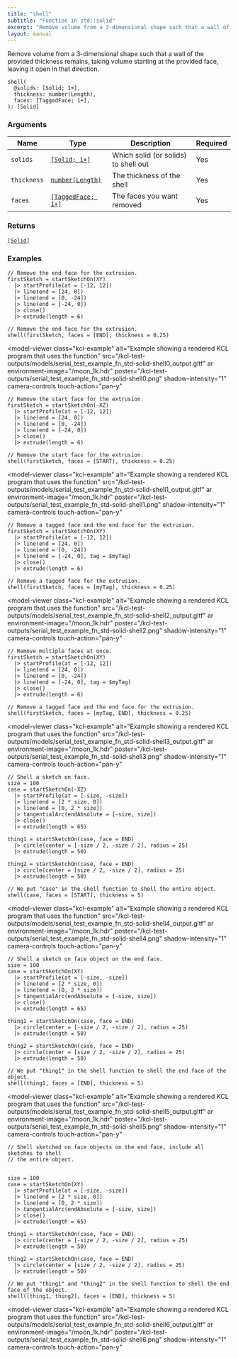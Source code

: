 ```yaml
---
title: "shell"
subtitle: "Function in std::solid"
excerpt: "Remove volume from a 3-dimensional shape such that a wall of the provided thickness remains, taking volume starting at the provided face, leaving it open in that direction."
layout: manual
---
```


Remove volume from a 3-dimensional shape such that a wall of the provided thickness remains, taking volume starting at the provided face, leaving it open in that direction.

```kcl
shell(
  @solids: [Solid; 1+],
  thickness: number(Length),
  faces: [TaggedFace; 1+],
): [Solid]
```



### Arguments

| Name | Type | Description | Required |
|----------|------|-------------|----------|
| `solids` | [`[Solid; 1+]`](/docs/kcl-std/types/std-types-Solid) | Which solid (or solids) to shell out | Yes |
| `thickness` | [`number(Length)`](/docs/kcl-std/types/std-types-number) | The thickness of the shell | Yes |
| `faces` | [`[TaggedFace; 1+]`](/docs/kcl-std/types/std-types-TaggedFace) | The faces you want removed | Yes |

### Returns

[`[Solid]`](/docs/kcl-std/types/std-types-Solid)


### Examples

```kcl
// Remove the end face for the extrusion.
firstSketch = startSketchOn(XY)
  |> startProfile(at = [-12, 12])
  |> line(end = [24, 0])
  |> line(end = [0, -24])
  |> line(end = [-24, 0])
  |> close()
  |> extrude(length = 6)

// Remove the end face for the extrusion.
shell(firstSketch, faces = [END], thickness = 0.25)

```


<model-viewer
  class="kcl-example"
  alt="Example showing a rendered KCL program that uses the  function"
  src="/kcl-test-outputs/models/serial_test_example_fn_std-solid-shell0_output.gltf"
  ar
  environment-image="/moon_1k.hdr"
  poster="/kcl-test-outputs/serial_test_example_fn_std-solid-shell0.png"
  shadow-intensity="1"
  camera-controls
  touch-action="pan-y"
>
</model-viewer>

```kcl
// Remove the start face for the extrusion.
firstSketch = startSketchOn(-XZ)
  |> startProfile(at = [-12, 12])
  |> line(end = [24, 0])
  |> line(end = [0, -24])
  |> line(end = [-24, 0])
  |> close()
  |> extrude(length = 6)

// Remove the start face for the extrusion.
shell(firstSketch, faces = [START], thickness = 0.25)

```


<model-viewer
  class="kcl-example"
  alt="Example showing a rendered KCL program that uses the  function"
  src="/kcl-test-outputs/models/serial_test_example_fn_std-solid-shell1_output.gltf"
  ar
  environment-image="/moon_1k.hdr"
  poster="/kcl-test-outputs/serial_test_example_fn_std-solid-shell1.png"
  shadow-intensity="1"
  camera-controls
  touch-action="pan-y"
>
</model-viewer>

```kcl
// Remove a tagged face and the end face for the extrusion.
firstSketch = startSketchOn(XY)
  |> startProfile(at = [-12, 12])
  |> line(end = [24, 0])
  |> line(end = [0, -24])
  |> line(end = [-24, 0], tag = $myTag)
  |> close()
  |> extrude(length = 6)

// Remove a tagged face for the extrusion.
shell(firstSketch, faces = [myTag], thickness = 0.25)

```


<model-viewer
  class="kcl-example"
  alt="Example showing a rendered KCL program that uses the  function"
  src="/kcl-test-outputs/models/serial_test_example_fn_std-solid-shell2_output.gltf"
  ar
  environment-image="/moon_1k.hdr"
  poster="/kcl-test-outputs/serial_test_example_fn_std-solid-shell2.png"
  shadow-intensity="1"
  camera-controls
  touch-action="pan-y"
>
</model-viewer>

```kcl
// Remove multiple faces at once.
firstSketch = startSketchOn(XY)
  |> startProfile(at = [-12, 12])
  |> line(end = [24, 0])
  |> line(end = [0, -24])
  |> line(end = [-24, 0], tag = $myTag)
  |> close()
  |> extrude(length = 6)

// Remove a tagged face and the end face for the extrusion.
shell(firstSketch, faces = [myTag, END], thickness = 0.25)

```


<model-viewer
  class="kcl-example"
  alt="Example showing a rendered KCL program that uses the  function"
  src="/kcl-test-outputs/models/serial_test_example_fn_std-solid-shell3_output.gltf"
  ar
  environment-image="/moon_1k.hdr"
  poster="/kcl-test-outputs/serial_test_example_fn_std-solid-shell3.png"
  shadow-intensity="1"
  camera-controls
  touch-action="pan-y"
>
</model-viewer>

```kcl
// Shell a sketch on face.
size = 100
case = startSketchOn(-XZ)
  |> startProfile(at = [-size, -size])
  |> line(end = [2 * size, 0])
  |> line(end = [0, 2 * size])
  |> tangentialArc(endAbsolute = [-size, size])
  |> close()
  |> extrude(length = 65)

thing1 = startSketchOn(case, face = END)
  |> circle(center = [-size / 2, -size / 2], radius = 25)
  |> extrude(length = 50)

thing2 = startSketchOn(case, face = END)
  |> circle(center = [size / 2, -size / 2], radius = 25)
  |> extrude(length = 50)

// We put "case" in the shell function to shell the entire object.
shell(case, faces = [START], thickness = 5)

```


<model-viewer
  class="kcl-example"
  alt="Example showing a rendered KCL program that uses the  function"
  src="/kcl-test-outputs/models/serial_test_example_fn_std-solid-shell4_output.gltf"
  ar
  environment-image="/moon_1k.hdr"
  poster="/kcl-test-outputs/serial_test_example_fn_std-solid-shell4.png"
  shadow-intensity="1"
  camera-controls
  touch-action="pan-y"
>
</model-viewer>

```kcl
// Shell a sketch on face object on the end face.
size = 100
case = startSketchOn(XY)
  |> startProfile(at = [-size, -size])
  |> line(end = [2 * size, 0])
  |> line(end = [0, 2 * size])
  |> tangentialArc(endAbsolute = [-size, size])
  |> close()
  |> extrude(length = 65)

thing1 = startSketchOn(case, face = END)
  |> circle(center = [-size / 2, -size / 2], radius = 25)
  |> extrude(length = 50)

thing2 = startSketchOn(case, face = END)
  |> circle(center = [size / 2, -size / 2], radius = 25)
  |> extrude(length = 50)

// We put "thing1" in the shell function to shell the end face of the object.
shell(thing1, faces = [END], thickness = 5)

```


<model-viewer
  class="kcl-example"
  alt="Example showing a rendered KCL program that uses the  function"
  src="/kcl-test-outputs/models/serial_test_example_fn_std-solid-shell5_output.gltf"
  ar
  environment-image="/moon_1k.hdr"
  poster="/kcl-test-outputs/serial_test_example_fn_std-solid-shell5.png"
  shadow-intensity="1"
  camera-controls
  touch-action="pan-y"
>
</model-viewer>

```kcl
// Shell sketched on face objects on the end face, include all sketches to shell
// the entire object.


size = 100
case = startSketchOn(XY)
  |> startProfile(at = [-size, -size])
  |> line(end = [2 * size, 0])
  |> line(end = [0, 2 * size])
  |> tangentialArc(endAbsolute = [-size, size])
  |> close()
  |> extrude(length = 65)

thing1 = startSketchOn(case, face = END)
  |> circle(center = [-size / 2, -size / 2], radius = 25)
  |> extrude(length = 50)

thing2 = startSketchOn(case, face = END)
  |> circle(center = [size / 2, -size / 2], radius = 25)
  |> extrude(length = 50)

// We put "thing1" and "thing2" in the shell function to shell the end face of the object.
shell([thing1, thing2], faces = [END], thickness = 5)

```


<model-viewer
  class="kcl-example"
  alt="Example showing a rendered KCL program that uses the  function"
  src="/kcl-test-outputs/models/serial_test_example_fn_std-solid-shell6_output.gltf"
  ar
  environment-image="/moon_1k.hdr"
  poster="/kcl-test-outputs/serial_test_example_fn_std-solid-shell6.png"
  shadow-intensity="1"
  camera-controls
  touch-action="pan-y"
>
</model-viewer>


